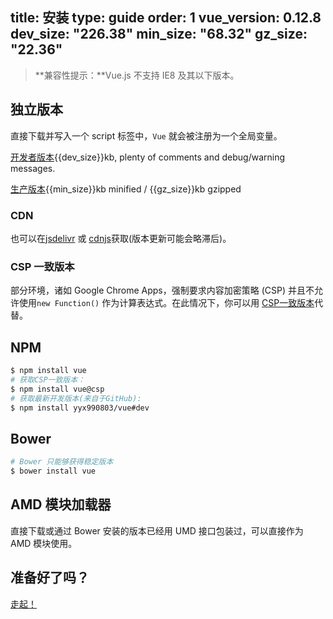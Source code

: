 title: 安装
type: guide
order: 1
vue_version: 0.12.8
dev_size: "226.38"
min_size: "68.32"
gz_size: "22.36"
---

> **兼容性提示：**Vue.js 不支持 IE8 及其以下版本。

## 独立版本

直接下载并写入一个 script 标签中，`Vue` 就会被注册为一个全局变量。

<div id="downloads">
<a class="button" href="https://raw.github.com/yyx990803/vue/{{vue_version}}/dist/vue.js" download>开发者版本</a><span class="light info">{{dev_size}}kb, plenty of comments and debug/warning messages.</span>

<a class="button" href="https://raw.github.com/yyx990803/vue/{{vue_version}}/dist/vue.min.js" download>生产版本</a><span class="light info">{{min_size}}kb minified / {{gz_size}}kb gzipped</span>
</div>

### CDN

也可以在[jsdelivr](//cdn.jsdelivr.net/vue/{{vue_version}}/vue.min.js) 或 [cdnjs](//cdnjs.cloudflare.com/ajax/libs/vue/{{vue_version}}/vue.min.js)获取(版本更新可能会略滞后)。

### CSP 一致版本

部分环境，诸如 Google Chrome Apps，强制要求内容加密策略 (CSP) 并且不允许使用`new Function()` 作为计算表达式。在此情况下，你可以用 [CSP一致版本](https://github.com/yyx990803/vue/tree/csp/dist)代替。

## NPM

``` bash
$ npm install vue
# 获取CSP一致版本：
$ npm install vue@csp
# 获取最新开发版本(来自于GitHub):
$ npm install yyx990803/vue#dev
```

## Bower

``` bash
# Bower 只能够获得稳定版本
$ bower install vue
```

## AMD 模块加载器

直接下载或通过 Bower 安装的版本已经用 UMD 接口包装过，可以直接作为 AMD 模块使用。

## 准备好了吗？

[走起！](../guide/)
